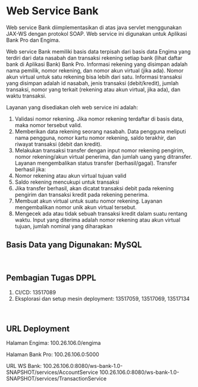 # Web Service Bank

Web service Bank diimplementasikan di atas java servlet menggunakan JAX-WS dengan protokol SOAP. Web service ini digunakan untuk Aplikasi Bank Pro dan Engima.

Web service Bank memiliki basis data terpisah dari basis data Engima yang terdiri dari data nasabah dan transaksi rekening setiap bank (lihat daftar bank di Aplikasi Bank) Bank Pro. Informasi rekening yang disimpan adalah nama pemilik, nomor rekening, dan nomor akun virtual (jika ada). Nomor akun virtual untuk satu rekening bisa lebih dari satu. Informasi transaksi yang disimpan adalah id nasabah, jenis transaksi (debit/kredit), jumlah transaksi, nomor yang terkait (rekening atau akun virtual, jika ada), dan waktu transaksi.

Layanan yang disediakan oleh web service ini adalah:
1. Validasi nomor rekening. Jika nomor rekening terdaftar di basis data, maka nomor tersebut valid.
2. Memberikan data rekening seorang nasabah. Data pengguna meliputi nama pengguna, nomor kartu nomor rekening, saldo terakhir, dan riwayat transaksi (debit dan kredit).
3. Melakukan transaksi transfer dengan input nomor rekening pengirim, nomor rekening/akun virtual penerima, dan jumlah uang yang ditransfer. Layanan mengembalikan status transfer (berhasil/gagal). Transfer berhasil jika:
4. Nomor rekening atau akun virtual tujuan valid
5. Saldo rekening mencukupi untuk transaksi
6. Jika transfer berhasil, akan dicatat transaksi debit pada rekening pengirim dan transaksi kredit pada rekening penerima.
7. Membuat akun virtual untuk suatu nomor rekening. Layanan mengembalikan nomor unik akun virtual tersebut.
8. Mengecek ada atau tidak sebuah transaksi kredit dalam suatu rentang waktu. Input yang diterima adalah nomor rekening atau akun virtual tujuan, jumlah nominal yang diharapkan

## Basis Data yang Digunakan: MySQL

</br>

## Pembagian Tugas DPPL
1. CI/CD: 13517089
2. Eksplorasi dan setup mesin deployment: 13517059, 13517069, 13517134

</br>

## URL Deployment
Halaman Engima: 100.26.106.0/engima

Halaman Bank Pro: 100.26.106.0:5000

URL WS Bank: 
100.26.106.0:8080/ws-bank-1.0-SNAPSHOT/services/AccountService
100.26.106.0:8080/ws-bank-1.0-SNAPSHOT/services/TransactionService